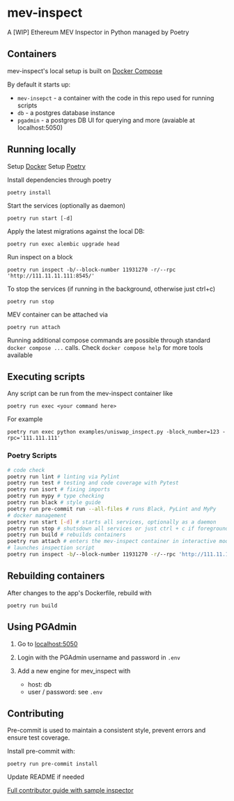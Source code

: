 # mev-inspect
A [WIP] Ethereum MEV Inspector in Python managed by Poetry

## Containers
mev-inspect's local setup is built on [Docker Compose](https://docs.docker.com/compose/)

By default it starts up:
- `mev-insepct` - a container with the code in this repo used for running scripts
- `db` - a postgres database instance
- `pgadmin` - a postgres DB UI for querying and more (avaiable at localhost:5050)

## Running locally
Setup [Docker](https://www.docker.com/products/docker-desktop)
Setup [Poetry](https://python-poetry.org/docs/#osx--linux--bashonwindows-install-instructions)

Install dependencies through poetry
```
poetry install
```

Start the services (optionally as daemon)
```
poetry run start [-d]
```

Apply the latest migrations against the local DB:
```
poetry run exec alembic upgrade head
``` 

Run inspect on a block
```
poetry run inspect -b/--block-number 11931270 -r/--rpc 'http://111.11.11.111:8545/'
``` 

To stop the services (if running in the background, otherwise just ctrl+c)
```
poetry run stop
```

MEV container can be attached via
```
poetry run attach
```

Running additional compose commands are possible through standard `docker
compose ...` calls.  Check `docker compose help` for more tools available

## Executing scripts
Any script can be run from the mev-inspect container like
```
poetry run exec <your command here>
```

For example
```
poetry run exec python examples/uniswap_inspect.py -block_number=123 -rpc='111.111.111'
```

### Poetry Scripts
```bash
# code check
poetry run lint # linting via Pylint
poetry run test # testing and code coverage with Pytest
poetry run isort # fixing imports 
poetry run mypy # type checking 
poetry run black # style guide 
poetry run pre-commit run --all-files # runs Black, PyLint and MyPy
# docker management
poetry run start [-d] # starts all services, optionally as a daemon
poetry run stop # shutsdown all services or just ctrl + c if foreground
poetry run build # rebuilds containers
poetry run attach # enters the mev-inspect container in interactive mode
# launches inspection script
poetry run inspect -b/--block-number 11931270 -r/--rpc 'http://111.11.11.111:8545/'
```


## Rebuilding containers
After changes to the app's Dockerfile, rebuild with
```
poetry run build
```

## Using PGAdmin

1. Go to [localhost:5050](localhost:5050)

2. Login with the PGAdmin username and password in `.env`

3. Add a new engine for mev_inspect with
    - host: db
    - user / password: see `.env`

## Contributing

Pre-commit is used to maintain a consistent style, prevent errors and ensure test coverage. 

Install pre-commit with:
```
poetry run pre-commit install
```

Update README if needed

[Full contributor guide with sample inspector](./GUIDE.MD)